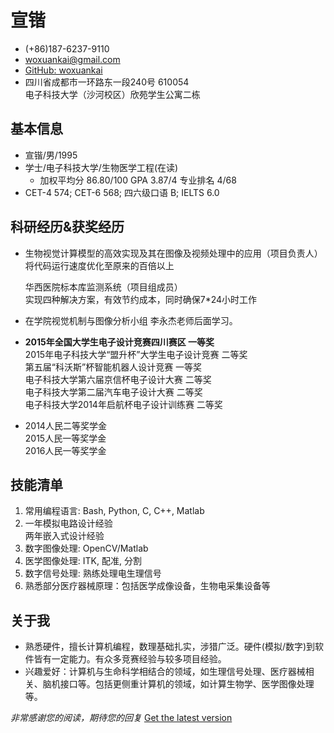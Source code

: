 #   宣锴

*   (+86)187-6237-9110
*   <woxuankai@gmail.com>
*   [GitHub: woxuankai](https://github.com/woxuankai)
*   四川省成都市一环路东一段240号  610054  
    电子科技大学（沙河校区）欣苑学生公寓二栋

##  基本信息
*   宣锴/男/1995
*   学士/电子科技大学/生物医学工程(在读)
    *   加权平均分 86.80/100  GPA 3.87/4  专业排名 4/68
*   CET-4 574;  CET-6 568; 四六级口语 B; IELTS 6.0

##  科研经历&获奖经历
*   生物视觉计算模型的高效实现及其在图像及视频处理中的应用（项目负责人）  
        将代码运行速度优化至原来的百倍以上  

    华西医院标本库监测系统（项目组成员）  
        实现四种解决方案，有效节约成本，同时确保7*24小时工作  

*   在学院视觉机制与图像分析小组 李永杰老师后面学习。  

*   **2015年全国大学生电子设计竞赛四川赛区 一等奖**  
    2015年电子科技大学“盟升杯”大学生电子设计竞赛 二等奖  
    第五届“科沃斯”杯智能机器人设计竞赛 一等奖  
    电子科技大学第六届京信杯电子设计大赛 二等奖  
    电子科技大学第二届汽车电子设计大赛 二等奖  
    电子科技大学2014年启航杯电子设计训练赛 二等奖  

*   2014人民二等奖学金  
    2015人民一等奖学金  
    2016人民一等奖学金

##  技能清单
1.  常用编程语言: Bash, Python, C, C++, Matlab
2.  一年模拟电路设计经验   
    两年嵌入式设计经验
3.  数字图像处理: OpenCV/Matlab
4.  医学图像处理: ITK, 配准, 分割
5.  数字信号处理: 熟练处理电生理信号
6.  熟悉部分医疗器械原理：包括医学成像设备，生物电采集设备等

##  关于我

*   熟悉硬件，擅长计算机编程，数理基础扎实，涉猎广泛。硬件(模拟/数字)到软件皆有一定能力。有众多竞赛经验与较多项目经验。
*   兴趣爱好：计算机与生命科学相结合的领域，如生理信号处理、医疗器械相关、脑机接口等。包括更侧重计算机的领域，如计算生物学、医学图像处理等。

*_非常感谢您的阅读，期待您的回复_*  [Get the latest version](https://github.com/woxuankai/about_me/blob/master/cv.md)


